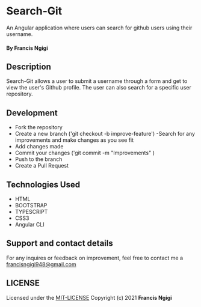 # Search-Git
 An Angular application where users can search for github users using their username. 
#### By Francis Ngigi
## Description
Search-Git allows a user to submit a username through a form and get to view the user's Github profile. The user can also search for a specific user repository.

## Development
- Fork the repository
- Create a new branch ('git checkout -b improve-feature')
-Search for any improvements and make changes as you see fit
- Add changes made
- Commit your changes ('git commit -m "Improvements" )
- Push to the branch
- Create a Pull Request
## Technologies Used

* HTML
* BOOTSTRAP
* TYPESCRIPT
* CSS3
* Angular CLI
## Support and contact details

For any inquires or feedback on improvement, feel free to contact me a francisngigi948@gmail.com

## LICENSE
Licensed under the [MIT-LICENSE](LICENSE.txt)
    Copyright (c) 2021 **Francis Ngigi**

